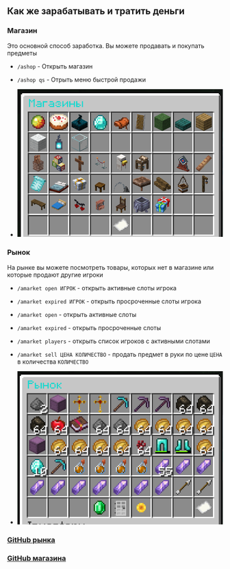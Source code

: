 ## Как же зарабатывать и тратить деньги

### Магазин

Это основной способ заработка. Вы можете продавать и покупать предметы

- `/ashop` - Открыть магазин
- `/ashop qs` - Отрыть меню быстрой продажи

- ![alt text](../media/ashop.png "Title")

### Рынок

На рынке вы можете посмотреть товары, которых нет в магазине или которые продают другие игроки

- `/amarket open ИГРОК` - открыть активные слоты игрока
- `/amarket expired ИГРОК` - открыть просроченные слоты игрока
- `/amarket open` - открыть активные слоты
- `/amarket expired` - открыть просроченные слоты
- `/amarket players`  - открыть список игроков с активными слотами
- `/amarket sell ЦЕНА КОЛИЧЕСТВО` - продать предмет в руки по цене `ЦЕНА` в количества `КОЛИЧЕСТВО`

- ![alt text](../media/amarket.png "Title")

### [GitHub рынка](https://github.com/Astra-Interactive/AstraAuctions)

### [GitHub магазина](https://github.com/Astra-Interactive/AstraShop)